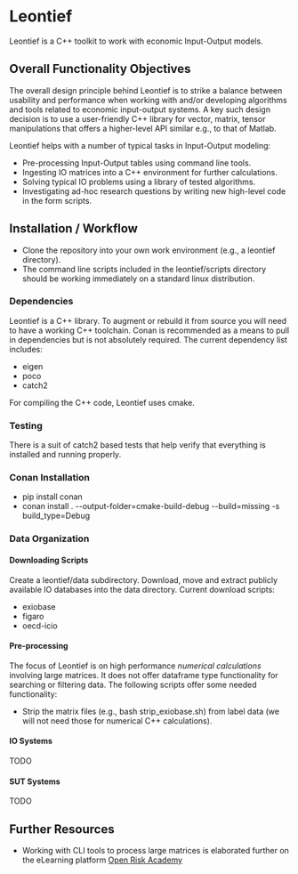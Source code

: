 # Leontief

Leontief is a C++ toolkit to work with economic Input-Output models. 

## Overall Functionality Objectives

The overall design principle behind Leontief is to strike a balance between usability and performance when working with and/or developing algorithms and tools related to economic input-output systems. A key such design decision is to use a user-friendly C++ library for vector, matrix, tensor manipulations that offers a higher-level API similar e.g., to that of Matlab.  

Leontief helps with a number of typical tasks in Input-Output modeling:

* Pre-processing Input-Output tables using command line tools.
* Ingesting IO matrices into a C++ environment for further calculations.
* Solving typical IO problems using a library of tested algorithms. 
* Investigating ad-hoc research questions by writing new high-level code in the form scripts.

## Installation / Workflow

* Clone the repository into your own work environment (e.g., a leontief directory). 
* The command line scripts included in the leontief/scripts directory should be working immediately on a standard linux distribution. 

### Dependencies

Leontief is a C++ library. To augment or rebuild it from source you will need to have a working C++ toolchain. Conan is recommended as a means to pull in dependencies but is not absolutely required. The current dependency list includes:

* eigen
* poco
* catch2

For compiling the C++ code, Leontief uses cmake. 

### Testing

There is a suit of catch2 based tests that help verify that everything is installed and running properly.

### Conan Installation

* pip install conan
* conan install . --output-folder=cmake-build-debug --build=missing -s build_type=Debug

### Data Organization

#### Downloading Scripts

Create a leontief/data subdirectory. Download, move and extract publicly available IO databases into the data directory. Current download scripts:

* exiobase
* figaro
* oecd-icio

#### Pre-processing

The focus of Leontief is on high performance *numerical calculations* involving large matrices. It does not offer dataframe type functionality for searching or filtering data. The following scripts offer some needed functionality:

* Strip the matrix files (e.g., bash strip_exiobase.sh) from label data (we will not need those for numerical C++ calculations).

#### IO Systems

TODO

#### SUT Systems

TODO

## Further Resources

* Working with CLI tools to process large matrices is elaborated further on the eLearning platform [Open Risk Academy](https://www.openriskacademy.com/course/view.php?id=76)


